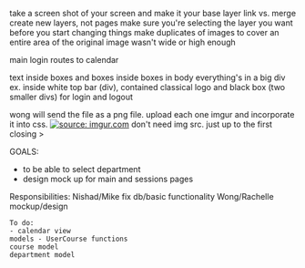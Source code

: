 take a screen shot of your screen and make it your base layer
link vs. merge
create new layers, not pages
make sure you're selecting the layer you want before you start changing things
make duplicates of images to cover an entire area of the original image wasn't wide or high enough



main login routes to calendar

text inside boxes and boxes inside boxes
in body everything's in a big div
	ex. inside white top bar (div), 
		contained classical logo and black box (two smaller divs) for login and logout


wong will send the file as a png file. upload each one imgur and incorporate it into css. 
<a href="http://imgur.com/TvyAzg3"><img src="http://i.imgur.com/TvyAzg3.jpg" title="source: imgur.com" /></a>
			don't need img src. just up to the first closing > 



GOALS:
- to be able to select department
- design mock up for main and sessions pages


Responsibilities:
	Nishad/Mike fix db/basic functionality
	Wong/Rachelle mockup/design 

	To do:
	- calendar view
	models - UserCourse functions 
	course model
	department model

	
